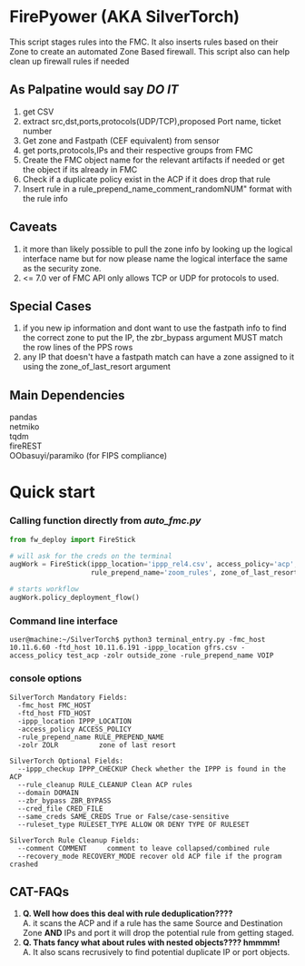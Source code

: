 # FirePyower (AKA SilverTorch) 
This script stages rules into the FMC. It also inserts rules based on their Zone to create an automated Zone Based firewall. This script also can help clean up firewall rules if needed

## As Palpatine would say *DO IT*
1. get CSV
2. extract src,dst,ports,protocols(UDP/TCP),proposed Port name, ticket number
3. Get zone and Fastpath (CEF equivalent) from sensor
4. get ports,protocols,IPs and their respective groups from FMC
5. Create the FMC object name for the relevant artifacts if needed or get the object if its already in FMC
6. Check if a duplicate policy exist in the ACP if it does drop that rule
7. Insert rule in a rule_prepend_name_comment_randomNUM" format with the rule info

## Caveats
1. it more than likely possible to pull the zone info by looking up the logical interface name but for now please name the logical interface the same as the security zone.
2. <= 7.0 ver of FMC API only allows TCP or UDP for protocols to used.

## Special Cases
1. if you new ip information and dont want to use the fastpath info to find the correct zone to put the IP, the zbr_bypass argument MUST match the row lines of the PPS rows
2. any IP that doesn't have a fastpath match can have a zone assigned to it using the zone_of_last_resort argument

## Main Dependencies
pandas \
netmiko \
tqdm \
fireREST\
OObasuyi/paramiko (for FIPS compliance)
# Quick start
### Calling function directly from *auto_fmc.py*

```python
from fw_deploy import FireStick

# will ask for the creds on the terminal
augWork = FireStick(ippp_location='ippp_rel4.csv', access_policy='acp', ftd_host='10.11.6.191', fmc_host='10.11.6.60',
                    rule_prepend_name='zoom_rules', zone_of_last_resort='outside_zone', same_cred=True)

# starts workflow
augWork.policy_deployment_flow()
```
### Command line interface
```console
user@machine:~/SilverTorch$ python3 terminal_entry.py -fmc_host 10.11.6.60 -ftd_host 10.11.6.191 -ippp_location gfrs.csv -access_policy test_acp -zolr outside_zone -rule_prepend_name VOIP
```
### console options
```console
SilverTorch Mandatory Fields:
  -fmc_host FMC_HOST
  -ftd_host FTD_HOST
  -ippp_location IPPP_LOCATION
  -access_policy ACCESS_POLICY
  -rule_prepend_name RULE_PREPEND_NAME
  -zolr ZOLR          zone of last resort

SilverTorch Optional Fields:
  --ippp_checkup IPPP_CHECKUP Check whether the IPPP is found in the ACP
  --rule_cleanup RULE_CLEANUP Clean ACP rules
  --domain DOMAIN
  --zbr_bypass ZBR_BYPASS
  --cred_file CRED_FILE
  --same_creds SAME_CREDS True or False/case-sensitive
  --ruleset_type RULESET_TYPE ALLOW OR DENY TYPE OF RULESET

SilverTorch Rule Cleanup Fields:
  --comment COMMENT     comment to leave collapsed/combined rule
  --recovery_mode RECOVERY_MODE recover old ACP file if the program crashed
```
## CAT-FAQs
1. **Q. Well how does this deal with rule deduplication????**  
A. it scans the ACP and if a rule has the same Source and Destination Zone **AND** IPs and port  it will drop the potential rule from getting staged.  
2. **Q. Thats fancy what about rules with nested objects???? hmmmm!**   
A. It also scans recrusively to find potential duplicate IP or port objects.  
